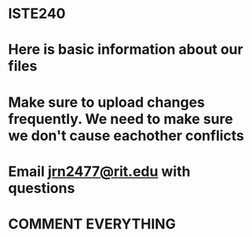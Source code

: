# ISTE240

# Here is basic information about our files 
# Make sure to upload changes frequently. We need to make sure we don't cause eachother conflicts
# Email jrn2477@rit.edu with questions 
# COMMENT EVERYTHING 
